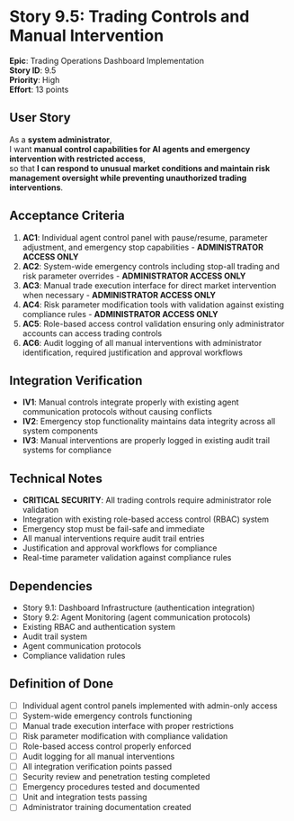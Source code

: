 # Story 9.5: Trading Controls and Manual Intervention

**Epic**: Trading Operations Dashboard Implementation  
**Story ID**: 9.5  
**Priority**: High  
**Effort**: 13 points  

## User Story

As a **system administrator**,  
I want **manual control capabilities for AI agents and emergency intervention with restricted access**,  
so that **I can respond to unusual market conditions and maintain risk management oversight while preventing unauthorized trading interventions**.

## Acceptance Criteria

1. **AC1**: Individual agent control panel with pause/resume, parameter adjustment, and emergency stop capabilities - **ADMINISTRATOR ACCESS ONLY**
2. **AC2**: System-wide emergency controls including stop-all trading and risk parameter overrides - **ADMINISTRATOR ACCESS ONLY**
3. **AC3**: Manual trade execution interface for direct market intervention when necessary - **ADMINISTRATOR ACCESS ONLY**
4. **AC4**: Risk parameter modification tools with validation against existing compliance rules - **ADMINISTRATOR ACCESS ONLY**
5. **AC5**: Role-based access control validation ensuring only administrator accounts can access trading controls
6. **AC6**: Audit logging of all manual interventions with administrator identification, required justification and approval workflows

## Integration Verification

- **IV1**: Manual controls integrate properly with existing agent communication protocols without causing conflicts
- **IV2**: Emergency stop functionality maintains data integrity across all system components
- **IV3**: Manual interventions are properly logged in existing audit trail systems for compliance

## Technical Notes

- **CRITICAL SECURITY**: All trading controls require administrator role validation
- Integration with existing role-based access control (RBAC) system
- Emergency stop must be fail-safe and immediate
- All manual interventions require audit trail entries
- Justification and approval workflows for compliance
- Real-time parameter validation against compliance rules

## Dependencies

- Story 9.1: Dashboard Infrastructure (authentication integration)
- Story 9.2: Agent Monitoring (agent communication protocols)
- Existing RBAC and authentication system
- Audit trail system
- Agent communication protocols
- Compliance validation rules

## Definition of Done

- [ ] Individual agent control panels implemented with admin-only access
- [ ] System-wide emergency controls functioning
- [ ] Manual trade execution interface with proper restrictions
- [ ] Risk parameter modification with compliance validation
- [ ] Role-based access control properly enforced
- [ ] Audit logging for all manual interventions
- [ ] All integration verification points passed
- [ ] Security review and penetration testing completed
- [ ] Emergency procedures tested and documented
- [ ] Unit and integration tests passing
- [ ] Administrator training documentation created